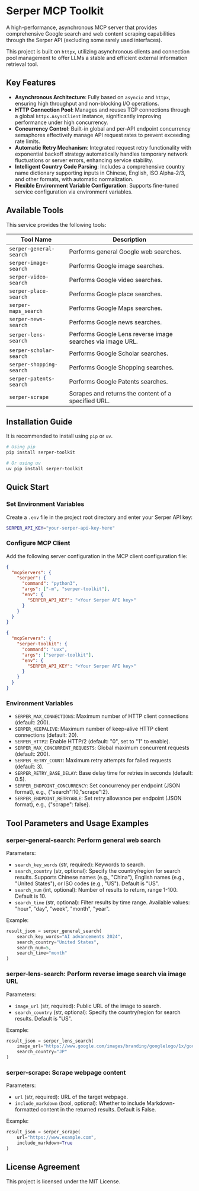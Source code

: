 # Serper MCP Toolkit

A high-performance, asynchronous MCP server that provides comprehensive Google search and web content scraping capabilities through the Serper API (excluding some rarely used interfaces).

This project is built on `httpx`, utilizing asynchronous clients and connection pool management to offer LLMs a stable and efficient external information retrieval tool.

## Key Features

- **Asynchronous Architecture**: Fully based on `asyncio` and `httpx`, ensuring high throughput and non-blocking I/O operations.
- **HTTP Connection Pool**: Manages and reuses TCP connections through a global `httpx.AsyncClient` instance, significantly improving performance under high concurrency.
- **Concurrency Control**: Built-in global and per-API endpoint concurrency semaphores effectively manage API request rates to prevent exceeding rate limits.
- **Automatic Retry Mechanism**: Integrated request retry functionality with exponential backoff strategy automatically handles temporary network fluctuations or server errors, enhancing service stability.
- **Intelligent Country Code Parsing**: Includes a comprehensive country name dictionary supporting inputs in Chinese, English, ISO Alpha-2/3, and other formats, with automatic normalization.
- **Flexible Environment Variable Configuration**: Supports fine-tuned service configuration via environment variables.

## Available Tools

This service provides the following tools:

| Tool Name                | Description                                  |
| ------------------------ | -------------------------------------------- |
| `serper-general-search`  | Performs general Google web searches.        |
| `serper-image-search`    | Performs Google image searches.               |
| `serper-video-search`    | Performs Google video searches.               |
| `serper-place-search`    | Performs Google place searches.               |
| `serper-maps_search`     | Performs Google Maps searches.                |
| `serper-news-search`     | Performs Google news searches.                |
| `serper-lens-search`     | Performs Google Lens reverse image searches via image URL. |
| `serper-scholar-search`  | Performs Google Scholar searches.             |
| `serper-shopping-search` | Performs Google Shopping searches.            |
| `serper-patents-search`  | Performs Google Patents searches.             |
| `serper-scrape`          | Scrapes and returns the content of a specified URL. |

## Installation Guide

It is recommended to install using `pip` or `uv`.

```bash
# Using pip
pip install serper-toolkit

# Or using uv
uv pip install serper-toolkit
```

## Quick Start

### Set Environment Variables

Create a `.env` file in the project root directory and enter your Serper API key:

```bash
SERPER_API_KEY="your-serper-api-key-here"
```

### Configure MCP Client

Add the following server configuration in the MCP client configuration file:

```json
{
  "mcpServers": {
    "serper": {
      "command": "python3",
      "args": ["-m", "serper-toolkit"],
      "env": {
        "SERPER_API_KEY": "<Your Serper API key>"
      }
    }
  }
}
```

```json
{
  "mcpServers": {
    "serper-toolkit": {
      "command": "uvx",
      "args": ["serper-toolkit"],
      "env": {
        "SERPER_API_KEY": "<Your Serper API key>"
      }
    }
  }
}
```

### Environment Variables

- `SERPER_MAX_CONNECTIONS`: Maximum number of HTTP client connections (default: 200).
- `SERPER_KEEPALIVE`: Maximum number of keep-alive HTTP client connections (default: 20).
- `SERPER_HTTP2`: Enable HTTP/2 (default: "0", set to "1" to enable).
- `SERPER_MAX_CONCURRENT_REQUESTS`: Global maximum concurrent requests (default: 200).
- `SERPER_RETRY_COUNT`: Maximum retry attempts for failed requests (default: 3).
- `SERPER_RETRY_BASE_DELAY`: Base delay time for retries in seconds (default: 0.5).
- `SERPER_ENDPOINT_CONCURRENCY`: Set concurrency per endpoint (JSON format), e.g., {"search":10,"scrape":2}.
- `SERPER_ENDPOINT_RETRYABLE`: Set retry allowance per endpoint (JSON format), e.g., {"scrape": false}.

## Tool Parameters and Usage Examples

### serper-general-search: Perform general web search

Parameters:

- `search_key_words` (str, required): Keywords to search.
- `search_country` (str, optional): Specify the country/region for search results. Supports Chinese names (e.g., "China"), English names (e.g., "United States"), or ISO codes (e.g., "US"). Default is "US".
- `search_num` (int, optional): Number of results to return, range 1-100. Default is 10.
- `search_time` (str, optional): Filter results by time range. Available values: "hour", "day", "week", "month", "year".

Example:

```Python
result_json = serper_general_search(
    search_key_words="AI advancements 2024",
    search_country="United States",
    search_num=5,
    search_time="month"
)
```

### serper-lens-search: Perform reverse image search via image URL

Parameters:

- `image_url` (str, required): Public URL of the image to search.
- `search_country` (str, optional): Specify the country/region for search results. Default is "US".

Example:

```Python
result_json = serper_lens_search(
    image_url="https://www.google.com/images/branding/googlelogo/1x/googlelogo_color_272x92dp.png",
    search_country="JP"
)
```

### serper-scrape: Scrape webpage content

Parameters:

- `url` (str, required): URL of the target webpage.
- `include_markdown` (bool, optional): Whether to include Markdown-formatted content in the returned results. Default is False.

Example:

```Python
result_json = serper_scrape(
    url="https://www.example.com",
    include_markdown=True
)
```

## License Agreement

This project is licensed under the MIT License.
